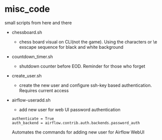 # misc_code
small scripts from here and there
* chessboard.sh 
  * chess board visual on CLI(not the game). Using the characters or \e exscape sequence for black and white background

* countdown_timer.sh
  * shutdown counter before EOD. Reminder for those who forget

* create_user.sh
  * create the new user and configure ssh-key based authentication. Requires current access 

* airflow-useradd.sh
  * add new user for web UI password authentication
  ```[webserver]
  authenticate = True
  auth_backend = airflow.contrib.auth.backends.password_auth 
  ```
  Automates the commands for adding new user for Airflow WebUI
  
